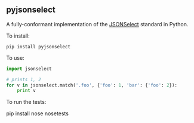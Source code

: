 pyjsonselect
------------

A fully-conformant implementation of the [JSONSelect](http://jsonselect.org/)
standard in Python.

To install:

    pip install pyjsonselect

To use:

```python
import jsonselect

# prints 1, 2
for v in jsonselect.match('.foo', {'foo': 1, 'bar': {'foo': 2}):
    print v
```

To run the tests:

   pip install nose
   nosetests
